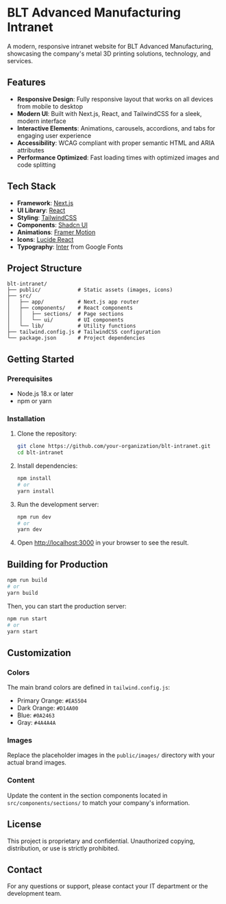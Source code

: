 # BLT Advanced Manufacturing Intranet

A modern, responsive intranet website for BLT Advanced Manufacturing, showcasing the company's metal 3D printing solutions, technology, and services.

## Features

- **Responsive Design**: Fully responsive layout that works on all devices from mobile to desktop
- **Modern UI**: Built with Next.js, React, and TailwindCSS for a sleek, modern interface
- **Interactive Elements**: Animations, carousels, accordions, and tabs for engaging user experience
- **Accessibility**: WCAG compliant with proper semantic HTML and ARIA attributes
- **Performance Optimized**: Fast loading times with optimized images and code splitting

## Tech Stack

- **Framework**: [Next.js](https://nextjs.org/)
- **UI Library**: [React](https://reactjs.org/)
- **Styling**: [TailwindCSS](https://tailwindcss.com/)
- **Components**: [Shadcn UI](https://ui.shadcn.com/)
- **Animations**: [Framer Motion](https://www.framer.com/motion/)
- **Icons**: [Lucide React](https://lucide.dev/)
- **Typography**: [Inter](https://fonts.google.com/specimen/Inter) from Google Fonts

## Project Structure

```
blt-intranet/
├── public/            # Static assets (images, icons)
├── src/
│   ├── app/           # Next.js app router
│   ├── components/    # React components
│   │   ├── sections/  # Page sections
│   │   └── ui/        # UI components
│   └── lib/           # Utility functions
├── tailwind.config.js # TailwindCSS configuration
└── package.json       # Project dependencies
```

## Getting Started

### Prerequisites

- Node.js 18.x or later
- npm or yarn

### Installation

1. Clone the repository:
   ```bash
   git clone https://github.com/your-organization/blt-intranet.git
   cd blt-intranet
   ```

2. Install dependencies:
   ```bash
   npm install
   # or
   yarn install
   ```

3. Run the development server:
   ```bash
   npm run dev
   # or
   yarn dev
   ```

4. Open [http://localhost:3000](http://localhost:3000) in your browser to see the result.

## Building for Production

```bash
npm run build
# or
yarn build
```

Then, you can start the production server:

```bash
npm run start
# or
yarn start
```

## Customization

### Colors

The main brand colors are defined in `tailwind.config.js`:

- Primary Orange: `#EA5504`
- Dark Orange: `#D14A00`
- Blue: `#0A2463`
- Gray: `#4A4A4A`

### Images

Replace the placeholder images in the `public/images/` directory with your actual brand images.

### Content

Update the content in the section components located in `src/components/sections/` to match your company's information.

## License

This project is proprietary and confidential. Unauthorized copying, distribution, or use is strictly prohibited.

## Contact

For any questions or support, please contact your IT department or the development team. 